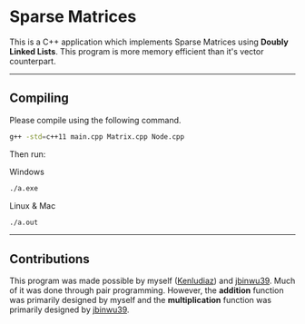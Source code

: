 # Sparse Matrices 

This is a C++ application which implements Sparse Matrices
using **Doubly Linked Lists**. This program is more memory
efficient than it's vector counterpart.

___
## Compiling
Please compile using the following command.
```bash
g++ -std=c++11 main.cpp Matrix.cpp Node.cpp
```
Then run:

Windows
```bash
./a.exe
```
Linux & Mac
```bash
./a.out
```

___
## Contributions
This program was made possible by myself ([Kenludiaz](https://github.com/Kenludiaz)) and [jbinwu39](https://github.com/jbinwu39). 
Much of it was done through pair programming. However,
the **addition** function was primarily designed by myself and
the **multiplication** function was primarily designed by [jbinwu39](https://github.com/jbinwu39).